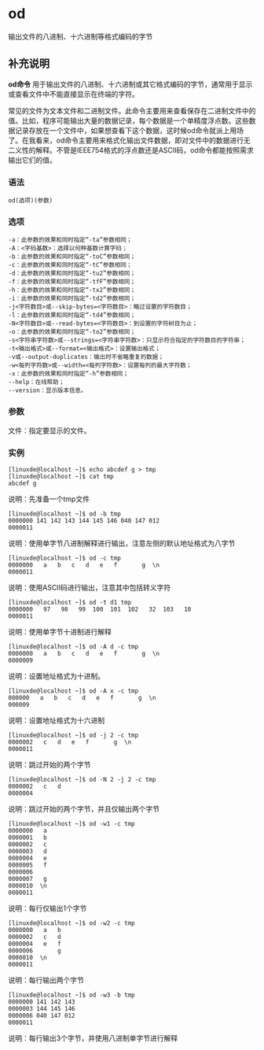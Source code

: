#  od

输出文件的八进制、十六进制等格式编码的字节

##  补充说明

**od命令** 用于输出文件的八进制、十六进制或其它格式编码的字节，通常用于显示或查看文件中不能直接显示在终端的字符。

常见的文件为文本文件和二进制文件。此命令主要用来查看保存在二进制文件中的值。比如，程序可能输出大量的数据记录，每个数据是一个单精度浮点数。这些数据记录存放在一个文件中，如果想查看下这个数据，这时候od命令就派上用场了。在我看来，od命令主要用来格式化输出文件数据，即对文件中的数据进行无二义性的解释。不管是IEEE754格式的浮点数还是ASCII码，od命令都能按照需求输出它们的值。

###  语法

    
    
    od(选项)(参数)
    

###  选项

    
    
    -a：此参数的效果和同时指定“-ta”参数相同；
    -A：<字码基数>：选择以何种基数计算字码；
    -b：此参数的效果和同时指定“-toC”参数相同；
    -c：此参数的效果和同时指定“-tC”参数相同；
    -d：此参数的效果和同时指定“-tu2”参数相同；
    -f：此参数的效果和同时指定“-tfF”参数相同；
    -h：此参数的效果和同时指定“-tx2”参数相同；
    -i：此参数的效果和同时指定“-td2”参数相同；
    -j<字符数目>或--skip-bytes=<字符数目>：略过设置的字符数目；
    -l：此参数的效果和同时指定“-td4”参数相同；
    -N<字符数目>或--read-bytes=<字符数目>：到设置的字符树目为止；
    -o：此参数的效果和同时指定“-to2”参数相同；
    -s<字符串字符数>或--strings=<字符串字符数>：只显示符合指定的字符数目的字符串；
    -t<输出格式>或--format=<输出格式>：设置输出格式；
    -v或--output-duplicates：输出时不省略重复的数据；
    -w<每列字符数>或--width=<每列字符数>：设置每列的最大字符数；
    -x：此参数的效果和同时指定“-h”参数相同；
    --help：在线帮助；
    --version：显示版本信息。
    

###  参数

文件：指定要显示的文件。

###  实例

    
    
    [linuxde@localhost ~]$ echo abcdef g > tmp
    [linuxde@localhost ~]$ cat tmp
    abcdef g
    

说明：先准备一个tmp文件

    
    
    [linuxde@localhost ~]$ od -b tmp
    0000000 141 142 143 144 145 146 040 147 012
    0000011
    

说明：使用单字节八进制解释进行输出，注意左侧的默认地址格式为八字节

    
    
    [linuxde@localhost ~]$ od -c tmp
    0000000   a   b   c   d   e   f       g  \n
    0000011
    

说明：使用ASCII码进行输出，注意其中包括转义字符

    
    
    [linuxde@localhost ~]$ od -t d1 tmp
    0000000   97   98   99  100  101  102   32  103   10
    0000011
    

说明：使用单字节十进制进行解释

    
    
    [linuxde@localhost ~]$ od -A d -c tmp
    0000000   a   b   c   d   e   f       g  \n
    0000009
    

说明：设置地址格式为十进制。

    
    
    [linuxde@localhost ~]$ od -A x -c tmp
    000000   a   b   c   d   e   f       g  \n
    000009
    

说明：设置地址格式为十六进制

    
    
    [linuxde@localhost ~]$ od -j 2 -c tmp
    0000002   c   d   e   f       g  \n
    0000011
    

说明：跳过开始的两个字节

    
    
    [linuxde@localhost ~]$ od -N 2 -j 2 -c tmp
    0000002   c   d
    0000004
    

说明：跳过开始的两个字节，并且仅输出两个字节

    
    
    [linuxde@localhost ~]$ od -w1 -c tmp
    0000000   a
    0000001   b
    0000002   c
    0000003   d
    0000004   e
    0000005   f
    0000006   
    0000007   g
    0000010  \n
    0000011
    

说明：每行仅输出1个字节

    
    
    [linuxde@localhost ~]$ od -w2 -c tmp
    0000000   a   b
    0000002   c   d
    0000004   e   f
    0000006       g
    0000010  \n
    0000011
    

说明：每行输出两个字节

    
    
    [linuxde@localhost ~]$ od -w3 -b tmp
    0000000 141 142 143
    0000003 144 145 146
    0000006 040 147 012
    0000011
    

说明：每行输出3个字节，并使用八进制单字节进行解释

